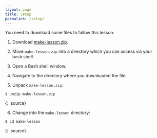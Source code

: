 ```yaml
---
layout: page
title: Setup
permalink: /setup/
---
```


You need to download some files to follow this lesson:

1. Download [make-lesson.zip](./files/make-lesson.zip).

2. Move `make-lesson.zip` into a directory which you can access via your bash shell.

3. Open a Bash shell window.

4. Navigate to the directory where you downloaded the file.

5. Unpack `make-lesson.zip`:

~~~
$ unzip make-lesson.zip
~~~
{: .source}

6. Change into the `make-lesson` directory:

~~~
$ cd make-lesson
~~~
{: .source}
